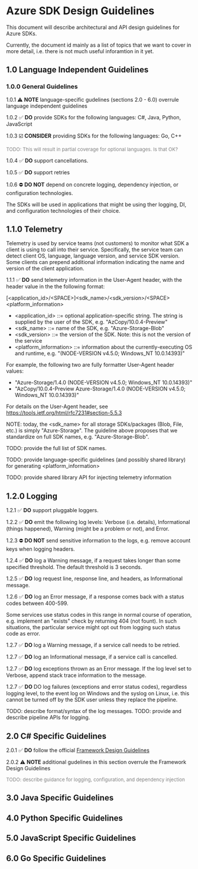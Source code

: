 # Azure SDK Design Guidelines

This document will describe architectural and API design guidelines for Azure SDKs. 

Currently, the document id mainly as a list of topics that we want to cover in more detail, i.e. there is not much useful inforamtion in it yet.

## 1.0 Language Independent Guidelines

### 1.0.0 General Guidelines

1.0.1 :warning: **NOTE** language-specific gudelines (sections 2.0 - 6.0) overrule language independent guidelines  

1.0.2 :white_check_mark: **DO** provide SDKs for the following languages: C#, Java, Python, JavaScript

1.0.3 :ballot_box_with_check: **CONSIDER** providing SDKs for the following languages:  Go, C++

<font size="2" color="gray">TODO: This will result in partial coverage for optional languages. Is that OK?</font>

1.0.4 :white_check_mark: **DO** support cancellations.

1.0.5 :white_check_mark: **DO** support retries

1.0.6 :no_entry: **DO NOT** depend on concrete logging, dependency injection, or configuration technologies. 

The SDKs will be used in applications that might be using ther logging, DI, and configuration technologies of their choice. 

## 1.1.0 Telemetry
Telemetry is used by service teams (not customers) to monitor what SDK a client is using to call into their service. Specifically, the service team can detect client OS, language, language version, and service SDK version. Some clients can prepend additional information indicating the name and version of the client application.

1.1.1 :white_check_mark: **DO** send telemetry information in the User-Agent header, with the header value in the the following format: 

[<application_id>/<SPACE\>]<sdk_name>/<sdk_version>/<SPACE\><platform_information>

* <application_id> ::= optional application-specific string. The string is supplied by the user of the SDK, e.g. "AzCopy/10.0.4-Preview"
* <sdk_name> ::= name of the SDK, e.g. "Azure-Storage-Blob"
* <sdk_version> ::= the version of the SDK. Note: this is not the version of the service
* <platform_information> ::= information about the currently-executing OS and runtime, e.g. "(NODE-VERSION v4.5.0; Windows_NT 10.0.14393)"

For example, the following two are fully formatter User-Agent header values:

* "Azure-Storage/1.4.0 (NODE-VERSION v4.5.0; Windows_NT 10.0.14393)"
* "AzCopy/10.0.4-Preview Azure-Storage/1.4.0 (NODE-VERSION v4.5.0; Windows_NT 10.0.14393)"

For details on the User-Agent header, see https://tools.ietf.org/html/rfc7231#section-5.5.3

NOTE: today, the <sdk_name> for all storage SDKs/packages (Blob, File, etc.) is simply "Azure-Storage". The guideline above proposes that we standardize on full SDK names, e.g. "Azure-Storage-Blob". 

TODO: provide the full list of SDK names.

TODO: provide language-specific guidelines (and possibly shared library) for generating <platform_information> 

TODO: provide shared library API for injecting telemetry information
## 1.2.0 Logging

1.2.1 :white_check_mark: **DO** support pluggable loggers.

1.2.2 :white_check_mark: **DO** emit the following log levels: Verbose (i.e. details), Informational (things happened), Warning (might be a problem or not), and Error. 

1.2.3 :no_entry: **DO NOT** send sensitive information to the logs, e.g. remove account keys when logging headers.

1.2.4 :white_check_mark: **DO** log a Warning message, if a request takes longer than some specified threshold. The default threshold is 3 seconds.

1.2.5 :white_check_mark: **DO** log request line, response line, and headers, as Informational message.

1.2.6 :white_check_mark: **DO** log an Error message, if a response comes back with a status codes between 400-599. 

Some services use status codes in this range in normal course of operation, e.g. implement an "exists" check by returning 404 (not fount). In such situations, the particular service might opt out from logging such status code as error. 

1.2.7 :white_check_mark: **DO** log a Warning message, if a service call needs to be retried.

1.2.7 :white_check_mark: **DO** log an Informational message, if a service call is cancelled.

1.2.7 :white_check_mark: **DO** log exceptions thrown as an Error message. If the log level set to Verbose, append stack trace information to the message.

1.2.7 :white_check_mark: **DO** DO log failures (exceptions and error status codes), regardless logging level, to the event log on Windows and the syslog on Linux, i.e. this cannot be turned off by the SDK user unless they replace the pipeline.

TODO: describe format/syntax of the log messages.
TODO: provide and describe pipeline APIs for logging.

## 2.0 C# Specific Guidelines

2.0.1 :white_check_mark: **DO** follow the official [Framework Design Guidelines](https://docs.microsoft.com/en-us/dotnet/standard/design-guidelines/)

2.0.2 :warning: **NOTE** additional gudelines in this section overrule the Framework Design Guidelines  

<font size="2" color="gray">TODO: describe guidance for logging, configuration, and dependency injection</font>

## 3.0 Java Specific Guidelines

## 4.0 Python Specific Guidelines

## 5.0 JavaScript Specific Guidelines

## 6.0 Go Specific Guidelines

